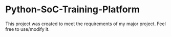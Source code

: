 # Python-SoC-Training-Platform
This project was created to meet the requirements of my major project. Feel free to use/modify it.
